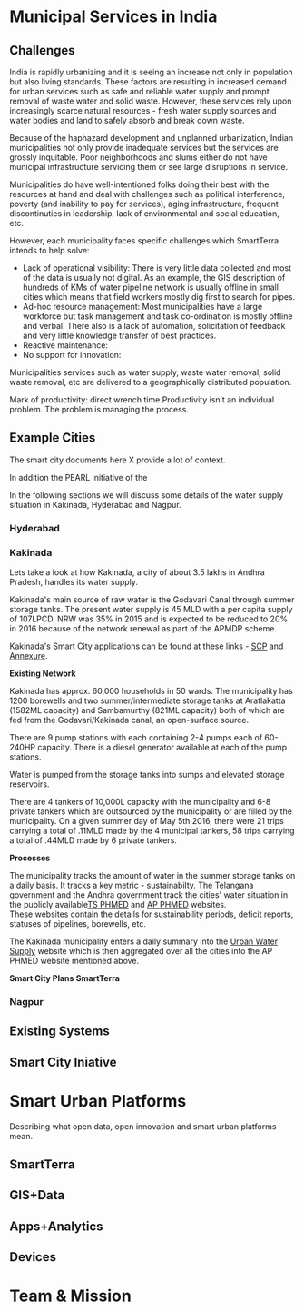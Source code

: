 Municipal Services in India
===========================


Challenges
----------

India is rapidly urbanizing and it is seeing an increase not only in population but also living standards. These factors are resulting in increased demand for urban services such as safe and reliable water supply and prompt removal of waste water and solid waste. However, these services rely upon increasingly scarce natural resources - fresh water supply sources and water bodies and land to safely absorb and break down waste.

Because of the haphazard development and unplanned urbanization, Indian municipalities not only provide inadequate services but the services are grossly inquitable. Poor neighborhoods and slums either do not have municipal infrastructure servicing them or see large disruptions in service.
   
Municipalities do have well-intentioned folks doing their best with the resources at hand and deal with challenges such as political interference, poverty (and inability to pay for services), aging infrastructure, frequent discontinuties in leadership, lack of environmental and social education, etc.  
 
However, each municipality faces specific challenges which SmartTerra intends to help solve:

- Lack of operational visibility: There is very little data collected and most of the data is usually not digital. As an example, the GIS description of hundreds of KMs of water pipeline network is usually offline in small cities which means that field workers mostly dig first to search for pipes. 
- Ad-hoc resource management: Most municipalities have a large workforce but task management and task co-ordination is mostly offline and verbal. There also is a lack of automation, solicitation of feedback and very little knowledge transfer of best practices. 
- Reactive maintenance: 
- No support for innovation:

Municipalities services such as water supply, waste water removal, solid waste removal, etc are delivered to a geographically distributed population.


Mark of productivity: direct wrench time.Productivity isn’t an individual problem. The problem is managing the process.


Example Cities
--------------

The smart city documents here X provide a lot of context.

In addition the PEARL initiative of the 

In the following sections we will discuss some details of the water supply situation in Kakinada, Hyderabad and Nagpur. 


### Hyderabad

### Kakinada

Lets take a look at how Kakinada, a city of about 3.5 lakhs in Andhra Pradesh, handles its water supply.

Kakinada's main source of raw water is the Godavari Canal through summer storage tanks. The present water supply is 45 MLD with a per capita supply of 107LPCD. NRW was 35% in 2015 and is expected to be reduced to 20% in 2016 because of the network renewal as part of the APMDP scheme. 

Kakinada's Smart City applications can be found at these links - [SCP](https://www.dropbox.com/s/a5i50ym7rhjxkaa/kakinadaSCP.pdf?dl=0) and [Annexure](https://www.dropbox.com/s/7r4pdr9vkxic0xz/KakinadaAnnexures.pdf?dl=0).

**Existing Network**

Kakinada has approx. 60,000 households in 50 wards. The municipality has 1200 borewells and two summer/intermediate storage tanks at Aratlakatta (1582ML capacity) and Sambamurthy (821ML capacity) both of which are fed from the Godavari/Kakinada canal, an open-surface source. 

There are 9 pump stations with each containing 2-4 pumps each of 60-240HP capacity. There is a diesel generator available at each of the pump stations.

Water is pumped from the storage tanks into sumps and elevated storage reservoirs.

There are 4 tankers of 10,000L capacity with the municipality and 6-8 private tankers which are outsourced by the municipality or are filled by the municipality. On a given summer day of May 5th 2016, there were 21 trips carrying a total of .11MLD made by the 4 municipal tankers, 58 trips carrying a total of .44MLD made by 6 private tankers. 

**Processes**

The municipality tracks the amount of water in the summer storage tanks on a daily basis. It tracks a key metric - sustainabilty. The Telangana government and the Andhra government track the cities' water situation in the publicly available[TS PHMED](http://www.tspublichealth.gov.in/dailyStatusReport.do) and  [AP PHMED](http://www.appublichealth.gov.in/dailyStatusReport.do) websites.  
These websites contain the details for sustainability periods, deficit reports, statuses of pipelines, borewells, etc.

The Kakinada municipality enters a daily summary into the [Urban Water Supply](http://uwsis.cgg.gov.in) website which is then aggregated over all the cities into the AP PHMED website mentioned above. 

**Smart City Plans**
**SmartTerra** 

### Nagpur


Existing Systems
----------------


Smart City Iniative
-------------------


Smart Urban Platforms
=====================

Describing what open data, open innovation and smart urban platforms mean.

SmartTerra
----------

GIS+Data
--------

Apps+Analytics
--------------

Devices
-------


Team & Mission
==============


